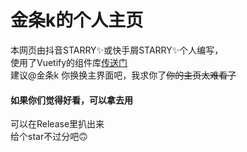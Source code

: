 # 金条k的个人主页
本网页由抖音STARRY✨或快手屑STARRY✨个人编写，     
使用了Vuetify的组件库[传送门](https://vuetifyjs.com/zh-Hans/)     
建议@金条k 你换换主界面吧，我求你了~~你的主页太难看了~~       
#### 如果你们觉得好看，可以拿去用       
可以在Release里扒出来     
给个star不过分吧🙃
